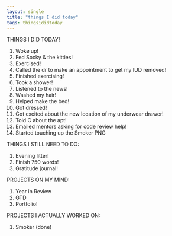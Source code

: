 ```yaml
---
layout: single
title: "things I did today"
tags: thingsididtoday
---
```


THINGS I DID TODAY!

1. Woke up!
2. Fed Socky & the kitties!
3. Exercised! 
4. Called the dr to make an appointment to get my IUD removed!
5. Finished exercising!
6. Took a shower! 
7. Listened to the news!
8. Washed my hair!
9. Helped make the bed!
10. Got dressed!
11. Got excited about the new location of my underwear drawer!
12. Told C about the apt!
13. Emailed mentors asking for code review help!
14. Started touching up the Smoker PNG



THINGS I STILL NEED TO DO:
1. Evening litter!
2. Finish 750 words!
3. Gratitude journal!


PROJECTS ON MY MIND:
1. Year in Review
2. GTD 
3. Portfolio!


PROJECTS I ACTUALLY WORKED ON:
1. Smoker (done)